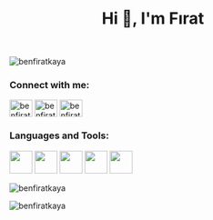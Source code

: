 <h1 align="center">Hi 👋, I'm Fırat</h1>
<br>
<p align="left"> <img src="https://komarev.com/ghpvc/?username=benfiratkaya&label=Profile%20views&color=0e75b6&style=flat" alt="benfiratkaya" /> </p>

<h3 align="left">Connect with me:</h3>
<p align="left">
<a href="https://twitter.com/benfiratkaya" target="blank"><img align="center" src="https://cdn.jsdelivr.net/npm/simple-icons@3.0.1/icons/twitter.svg" alt="benfiratkaya" height="30" width="40" /></a>
<a href="https://linkedin.com/in/benfiratkaya" target="blank"><img align="center" src="https://cdn.jsdelivr.net/npm/simple-icons@3.0.1/icons/linkedin.svg" alt="benfiratkaya" height="30" width="40" /></a>
<a href="https://instagram.com/benfiratkaya" target="blank"><img align="center" src="https://cdn.jsdelivr.net/npm/simple-icons@3.0.1/icons/instagram.svg" alt="benfiratkaya" height="30" width="40" /></a>
</p>

<h3 align="left">Languages and Tools:</h3>
<p align="left">
<img src="https://icongr.am/devicon/php-original.svg?size=128&color=currentColor" width="40" height="40"/>
<img src="https://icongr.am/devicon/nodejs-original.svg?size=128&color=currentColor" width="40" height="40"/>
<img src="https://icongr.am/devicon/laravel-plain.svg?size=128&color=currentColor" width="40" height="40"/>
<img src="https://icongr.am/devicon/react-original.svg?size=128&color=currentColor" width="40" height="40"/>
<img src="https://icongr.am/devicon/mysql-original.svg?size=128&color=currentColor" width="40" height="40"/>
</p>

<p><img align="center" src="https://github-readme-stats.vercel.app/api/top-langs?username=benfiratkaya&show_icons=true&locale=en&layout=compact" alt="benfiratkaya" /></p>

<p><img align="center" src="https://github-readme-streak-stats.herokuapp.com/?user=benfiratkaya&" alt="benfiratkaya" /></p>

